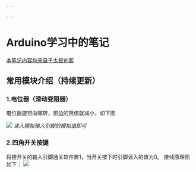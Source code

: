 ```yaml
---

---
```


# Arduino学习中的笔记
[本笔记内容均来自于太极创客](http://www.taichi-maker.com/)
## 常用模块介绍（持续更新）

### 1.电位器（滑动变阻器）
电位器旋钮向哪转，那边的阻值就减小，如下图

![](https://i.loli.net/2021/07/19/x2gqNG97oQPS8kV.png)
*读入模拟输入引脚的模拟值即可*

### 2.四角开关按键
将接开关的输入引脚通关软件置1，当开关按下时引脚读入的值为0。
接线原理图如下：
![](https://i.loli.net/2021/07/19/p9nzK7rH2CgEw3f.png)

